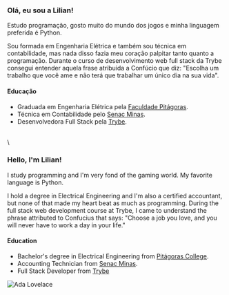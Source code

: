 ### Olá, eu sou a Lilian!

Estudo programação, gosto muito do mundo dos jogos e minha linguagem preferida é Python.

Sou formada em Engenharia Elétrica e também sou técnica em contabilidade, mas nada disso fazia meu coração palpitar tanto quanto a programação. Durante o curso de desenvolvimento web full stack da Trybe consegui entender aquela frase atribuida a Confúcio que diz: "Escolha um trabalho que você ame e não terá que trabalhar um único dia na sua vida". 
#### Educação
- Graduada em Engenharia Elétrica pela [Faculdade Pitágoras](https://www.pitagoras.com.br/).
- Técnica em Contabilidade pelo [Senac Minas](https://www.mg.senac.br/Paginas/default.aspx).
- Desenvolvedora Full Stack pela [Trybe](https://www.betrybe.com/). 

\
\
### Hello, I'm Lilian!

I study programming and I'm very fond of the gaming world. My favorite language is Python.

I hold a degree in Electrical Engineering and I'm also a certified accountant, but none of that made my heart beat as much as programming. During the full stack web development course at Trybe, I came to understand the phrase attributed to Confucius that says: "Choose a job you love, and you will never have to work a day in your life."

#### Education
- Bachelor's degree in Electrical Engineering from [Pitágoras College](https://www.pitagoras.com.br/).
- Accounting Technician from [Senac Minas](https://www.mg.senac.br/Paginas/default.aspx).
- Full Stack Developer from [Trybe](https://www.betrybe.com/)


![Ada Lovelace](https://blog.geekhunter.com.br/wp-content/uploads/2022/01/ada-lovelace-2.jpg.webp)
